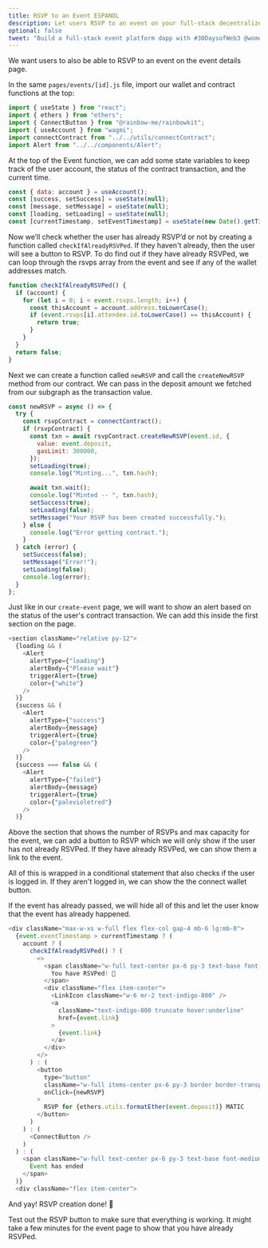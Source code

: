 ```yaml
---
title: RSVP to an Event ESPANOL
description: Let users RSVP to an event on your full-stack decentralized event platform.
optional: false
tweet: "Build a full-stack event platform dapp with #30DaysofWeb3 @womenbuildweb3 🎫"
---
```


We want users to also be able to RSVP to an event on the event details page.

In the same `pages/events/[id].js` file, import our wallet and contract functions at the top:

```javascript
import { useState } from "react";
import { ethers } from "ethers";
import { ConnectButton } from "@rainbow-me/rainbowkit";
import { useAccount } from "wagmi";
import connectContract from "../../utils/connectContract";
import Alert from "../../components/Alert";
```

At the top of the Event function, we can add some state variables to keep track of the user account, the status of the contract transaction, and the current time.

```javascript
const { data: account } = useAccount();
const [success, setSuccess] = useState(null);
const [message, setMessage] = useState(null);
const [loading, setLoading] = useState(null);
const [currentTimestamp, setEventTimestamp] = useState(new Date().getTime());
```

Now we’ll check whether the user has already RSVP’d or not by creating a function called `checkIfAlreadyRSVPed`. If they haven't already, then the user will see a button to RSVP. To do find out if they have already RSVPed, we can loop through the rsvps array from the event and see if any of the wallet addresses match.

```javascript
function checkIfAlreadyRSVPed() {
  if (account) {
    for (let i = 0; i < event.rsvps.length; i++) {
      const thisAccount = account.address.toLowerCase();
      if (event.rsvps[i].attendee.id.toLowerCase() == thisAccount) {
        return true;
      }
    }
  }
  return false;
}
```

Next we can create a function called `newRSVP` and call the `createNewRSVP` method from our contract. We can pass in the deposit amount we fetched from our subgraph as the transaction value.

```javascript
const newRSVP = async () => {
  try {
    const rsvpContract = connectContract();
    if (rsvpContract) {
      const txn = await rsvpContract.createNewRSVP(event.id, {
        value: event.deposit,
        gasLimit: 300000,
      });
      setLoading(true);
      console.log("Minting...", txn.hash);

      await txn.wait();
      console.log("Minted -- ", txn.hash);
      setSuccess(true);
      setLoading(false);
      setMessage("Your RSVP has been created successfully.");
    } else {
      console.log("Error getting contract.");
    }
  } catch (error) {
    setSuccess(false);
    setMessage("Error!");
    setLoading(false);
    console.log(error);
  }
};
```

Just like in our `create-event` page, we will want to show an alert based on the status of the user's contract transaction. We can add this inside the first section on the page.

```javascript
<section className="relative py-12">
  {loading && (
    <Alert
      alertType={"loading"}
      alertBody={"Please wait"}
      triggerAlert={true}
      color={"white"}
    />
  )}
  {success && (
    <Alert
      alertType={"success"}
      alertBody={message}
      triggerAlert={true}
      color={"palegreen"}
    />
  )}
  {success === false && (
    <Alert
      alertType={"failed"}
      alertBody={message}
      triggerAlert={true}
      color={"palevioletred"}
    />
  )}
```

Above the section that shows the number of RSVPs and max capacity for the event, we can add a button to RSVP which we will only show if the user has not already RSVPed. If they have already RSVPed, we can show them a link to the event.

All of this is wrapped in a conditional statement that also checks if the user is logged in. If they aren't logged in, we can show the the connect wallet button.

If the event has already passed, we will hide all of this and let the user know that the event has already happened.

```javascript
<div className="max-w-xs w-full flex flex-col gap-4 mb-6 lg:mb-0">
  {event.eventTimestamp > currentTimestamp ? (
    account ? (
      checkIfAlreadyRSVPed() ? (
        <>
          <span className="w-full text-center px-6 py-3 text-base font-medium rounded-full text-teal-800 bg-teal-100">
            You have RSVPed! 🙌
          </span>
          <div className="flex item-center">
            <LinkIcon className="w-6 mr-2 text-indigo-800" />
            <a
              className="text-indigo-800 truncate hover:underline"
              href={event.link}
            >
              {event.link}
            </a>
          </div>
        </>
      ) : (
        <button
          type="button"
          className="w-full items-center px-6 py-3 border border-transparent text-base font-medium rounded-full text-indigo-700 bg-indigo-100 hover:bg-indigo-200 focus:outline-none focus:ring-2 focus:ring-offset-2 focus:ring-indigo-500"
          onClick={newRSVP}
        >
          RSVP for {ethers.utils.formatEther(event.deposit)} MATIC
        </button>
      )
    ) : (
      <ConnectButton />
    )
  ) : (
    <span className="w-full text-center px-6 py-3 text-base font-medium rounded-full border-2 border-gray-200">
      Event has ended
    </span>
  )}
  <div className="flex item-center">
```

And yay! RSVP creation done! 🎉

Test out the RSVP button to make sure that everything is working. It might take a few minutes for the event page to show that you have already RSVPed.
